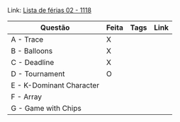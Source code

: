 Link: [Lista de férias 02 - 1118 ](https://codeforces.com/group/nituVTsHQX/contest/355422)

| Questão | Feita | Tags | Link |
| ------- | ----- | ---- | ---- |
| A - Trace | X |   |   |
| B - Balloons | X |   |   |
| C - Deadline | X |   |   |
| D - Tournament | O |   |   |
| E - K-Dominant Character |  |   |   |
| F - Array |  |   |   |
| G - Game with Chips |  |   |   |